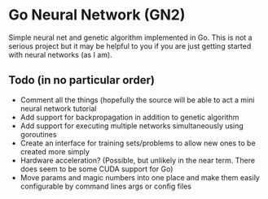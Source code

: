 # Go Neural Network (GN2)
Simple neural net and genetic algorithm implemented in Go. This is not a serious project
but it may be helpful to you if you are just getting started with neural networks (as I am).

## Todo (in no particular order)
* Comment all the things (hopefully the source will be able to act a mini neural network tutorial
* Add support for backpropagation in addition to genetic algorithm
* Add support for executing multiple networks simultaneously using goroutines
* Create an interface for training sets/problems to allow new ones to be created more simply
* Hardware acceleration? (Possible, but unlikely in the near term. There does seem to be some CUDA support for Go)
* Move params and magic numbers into one place and make them easily configurable by command lines args or config files 

